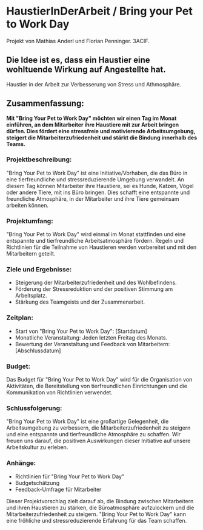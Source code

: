 # HaustierInDerArbeit / Bring your Pet to Work Day

Projekt von Mathias Anderl und Florian Penninger. 3ACIF. 


## Die Idee ist es, dass ein Haustier eine wohltuende Wirkung auf Angestellte hat.

Haustier in der Arbeit zur Verbesserung von Stress und Athmosphäre.

## Zusammenfassung:
**Mit "Bring Your Pet to Work Day" möchten wir einen Tag im Monat einführen, an dem Mitarbeiter ihre Haustiere mit zur Arbeit bringen dürfen. Dies fördert eine stressfreie und motivierende Arbeitsumgebung, steigert die Mitarbeiterzufriedenheit und stärkt die Bindung innerhalb des Teams.**

### Projektbeschreibung:
"Bring Your Pet to Work Day" ist eine Initiative/Vorhaben, die das Büro in eine tierfreundliche und stressreduzierende Umgebung verwandelt. An diesem Tag können Mitarbeiter ihre Haustiere, sei es Hunde, Katzen, Vögel oder andere Tiere, mit ins Büro bringen. Dies schafft eine entspannte und freundliche Atmosphäre, in der Mitarbeiter und ihre Tiere gemeinsam arbeiten können.

### Projektumfang:
"Bring Your Pet to Work Day" wird einmal im Monat stattfinden und eine entspannte und tierfreundliche Arbeitsatmosphäre fördern. Regeln und Richtlinien für die Teilnahme von Haustieren werden vorbereitet und mit den Mitarbeitern geteilt.

### Ziele und Ergebnisse:
- Steigerung der Mitarbeiterzufriedenheit und des Wohlbefindens.
- Förderung der Stressreduktion und der positiven Stimmung am Arbeitsplatz.
- Stärkung des Teamgeists und der Zusammenarbeit.

### Zeitplan:
- Start von "Bring Your Pet to Work Day": [Startdatum]
- Monatliche Veranstaltung: Jeden letzten Freitag des Monats.
- Bewertung der Veranstaltung und Feedback von Mitarbeitern: [Abschlussdatum]

### Budget:
Das Budget für "Bring Your Pet to Work Day" wird für die Organisation von Aktivitäten, die Bereitstellung von tierfreundlichen Einrichtungen und die Kommunikation von Richtlinien verwendet.

### Schlussfolgerung:
"Bring Your Pet to Work Day" ist eine großartige Gelegenheit, die Arbeitsumgebung zu verbessern, die Mitarbeiterzufriedenheit zu steigern und eine entspannte und tierfreundliche Atmosphäre zu schaffen. Wir freuen uns darauf, die positiven Auswirkungen dieser Initiative auf unsere Arbeitskultur zu erleben.

### Anhänge:
- Richtlinien für "Bring Your Pet to Work Day"
- Budgetschätzung
- Feedback-Umfrage für Mitarbeiter

Dieser Projektvorschlag zielt darauf ab, die Bindung zwischen Mitarbeitern und ihren Haustieren zu stärken, die Büroatmosphäre aufzulockern und die Mitarbeiterzufriedenheit zu steigern. "Bring Your Pet to Work Day" kann eine fröhliche und stressreduzierende Erfahrung für das Team schaffen.
